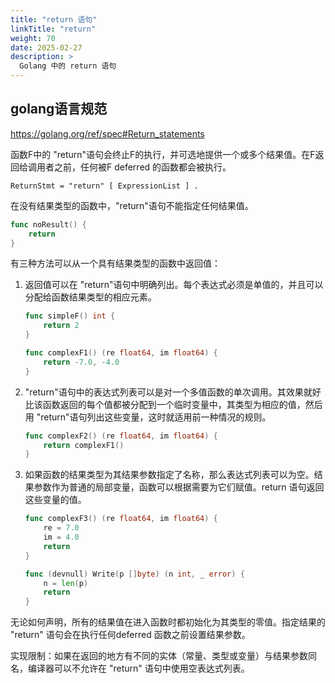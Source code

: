 ```yaml
---
title: "return 语句"
linkTitle: "return"
weight: 70
date: 2025-02-27
description: >
  Golang 中的 return 语句
---
```


## golang语言规范

https://golang.org/ref/spec#Return_statements

函数F中的 "return"语句会终止F的执行，并可选地提供一个或多个结果值。在F返回给调用者之前，任何被F deferred 的函数都会被执行。

```
ReturnStmt = "return" [ ExpressionList ] .
```

在没有结果类型的函数中，"return"语句不能指定任何结果值。

```go
func noResult() {
	return
}
```

有三种方法可以从一个具有结果类型的函数中返回值：

1. 返回值可以在 "return"语句中明确列出。每个表达式必须是单值的，并且可以分配给函数结果类型的相应元素。

	```go
	func simpleF() int {
		return 2
	}
	
	func complexF1() (re float64, im float64) {
		return -7.0, -4.0
	}
	```

2. "return"语句中的表达式列表可以是对一个多值函数的单次调用。其效果就好比该函数返回的每个值都被分配到一个临时变量中，其类型为相应的值，然后用 "return"语句列出这些变量，这时就适用前一种情况的规则。

	```go
	func complexF2() (re float64, im float64) {
		return complexF1()
	}
	```

3. 如果函数的结果类型为其结果参数指定了名称，那么表达式列表可以为空。结果参数作为普通的局部变量，函数可以根据需要为它们赋值。return 语句返回这些变量的值。

	```go
	func complexF3() (re float64, im float64) {
		re = 7.0
		im = 4.0
		return
	}
	
	func (devnull) Write(p []byte) (n int, _ error) {
		n = len(p)
		return
	}
	```

无论如何声明，所有的结果值在进入函数时都初始化为其类型的零值。指定结果的 "return" 语句会在执行任何deferred 函数之前设置结果参数。

实现限制：如果在返回的地方有不同的实体（常量、类型或变量）与结果参数同名，编译器可以不允许在 "return" 语句中使用空表达式列表。

